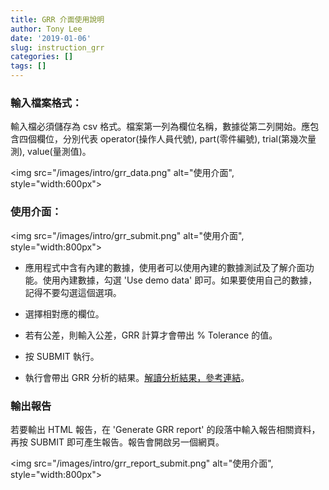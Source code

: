 ```yaml
---
title: GRR 介面使用說明
author: Tony Lee
date: '2019-01-06'
slug: instruction_grr
categories: []
tags: []
---
```


### 輸入檔案格式：

輸入檔必須儲存為 csv 格式。檔案第一列為欄位名稱，數據從第二列開始。應包含四個欄位，分別代表 operator(操作人員代號), part(零件編號), trial(第幾次量測), value(量測值)。

<img src="/images/intro/grr_data.png" alt="使用介面", style="width:600px">


### 使用介面：

<img src="/images/intro/grr_submit.png" alt="使用介面", style="width:800px">

* 應用程式中含有內建的數據，使用者可以使用內建的數據測試及了解介面功能。使用內建數據，勾選 'Use demo data' 即可。如果要使用自己的數據，記得不要勾選這個選項。

* 選擇相對應的欄位。

* 若有公差，則輸入公差，GRR 計算才會帶出 % Tolerance 的值。

* 按 SUBMIT 執行。

* 執行會帶出 GRR 分析的結果。[解讀分析結果，參考連結](/post/grr_interpret)。

### 輸出報告

若要輸出 HTML 報告，在 'Generate GRR report' 的段落中輸入報告相關資料，再按 SUBMIT 即可產生報告。報告會開啟另一個網頁。

<img src="/images/intro/grr_report_submit.png" alt="使用介面", style="width:800px">

